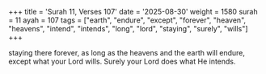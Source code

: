 +++
title = 'Surah 11, Verses 107'
date = '2025-08-30'
weight = 1580
surah = 11
ayah = 107
tags = ["earth", "endure", "except", "forever", "heaven", "heavens", "intend", "intends", "long", "lord", "staying", "surely", "wills"]
+++

staying there forever, as long as the heavens and the earth will endure, except what your Lord wills. Surely your Lord does what He intends.